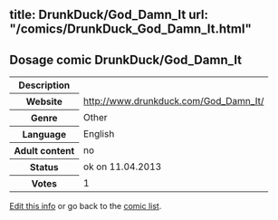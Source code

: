 title: DrunkDuck/God_Damn_It
url: "/comics/DrunkDuck_God_Damn_It.html"
---
Dosage comic DrunkDuck/God_Damn_It
-----------------------------------------

<table class="comicinfo">
<tr>
<th>Description</th><td></td>
</tr>
<tr>
<th>Website</th><td><a href="http://www.drunkduck.com/God_Damn_It/">http://www.drunkduck.com/God_Damn_It/</a></td>
</tr>
<tr>
<th>Genre</th><td>Other</td>
</tr>
<tr>
<th>Language</th><td>English</td>
</tr>
<tr>
<th>Adult content</th><td>no</td>
</tr>
<tr>
<th>Status</th><td>ok on 11.04.2013</td>
</tr>
<tr>
<th>Votes</th><td>1</div></td>
</tr>
</table>

[Edit this info](/comics/DrunkDuck_God_Damn_It_edit.html) or go back to the [comic list](../comic-index.html).
